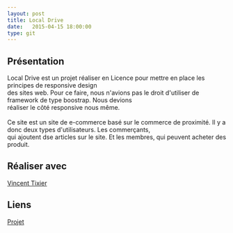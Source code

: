 ```yaml
---
layout: post
title: Local Drive
date:   2015-04-15 18:00:00
type: git
---
```


<h2>Présentation</h2>
<p>
	Local Drive est un projet réaliser en Licence pour mettre en place les principes de responsive design<br/>
des sites web. Pour ce faire, nous n'avions pas le droit d'utiliser de framework de type boostrap. Nous devions<br/>
réaliser le côté responsive nous même.<br/>
<br/>
Ce site est un site de e-commerce basé sur le commerce de proximité. Il y a donc deux types d'utilisateurs. Les commerçants, <br/>
qui ajoutent dse articles sur le site. Et les membres, qui peuvent acheter des produit.
</p>
<h2>Réaliser avec</h2>
<a href="https://github.com/vTixier1/">Vincent Tixier</a>
<h2>Liens</h2>
<a href="https://github.com/VincentVoyer/LocalDrive">Projet</a>